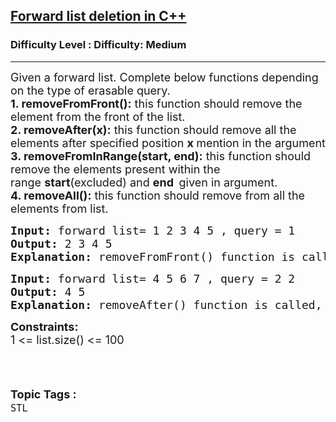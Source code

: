 <h2><a href="https://www.geeksforgeeks.org/problems/forward-list-deletion-in-c/1?page=1&difficulty=Medium&status=unsolved&sortBy=accuracy">Forward list deletion in C++</a></h2><h3>Difficulty Level : Difficulty: Medium</h3><hr><div class="problems_problem_content__Xm_eO"><p><span style="font-size: 18px;">Given a forward list. Complete below functions depending on the type of erasable query.<br><strong>1. removeFromFront():</strong>&nbsp;this function should remove the element from the front of the list.<br><strong>2. removeAfter(x):</strong>&nbsp;this function should remove all the elements after specified position&nbsp;<strong>x&nbsp;</strong>mention in the argument<br><strong>3. removeFromInRange(start, end):</strong>&nbsp;this function should remove the elements present within the range&nbsp;<strong>start</strong>(excluded) and&nbsp;<strong>end&nbsp;&nbsp;</strong>given in argument.<br><strong>4. removeAll():</strong>&nbsp;this function should remove from all the elements from list.</span></p>
<pre><span style="font-size: 18px;"><strong>Input: </strong>forward list= 1 2 3 4 5 , query = 1<br><strong>Output:&nbsp;</strong>2 3 4 5<br><strong>Explanation:&nbsp;</strong>removeFromFront() function is called, so front value from the list is removed.<br></span></pre>
<pre><span style="font-size: 18px;"><strong>Input: </strong>forward list= 4 5 6 7 , query = 2 2<br></span><span style="font-size: 18px;"><strong>Output: </strong>4 5 &nbsp; &nbsp; &nbsp; &nbsp; &nbsp; &nbsp; &nbsp; &nbsp; &nbsp; &nbsp; &nbsp; &nbsp;<br></span><span style="font-size: 18px;"><strong>Explanation:&nbsp;</strong>removeAfter() function is called, so values after pos 2 is removed from the list.&nbsp; </span></pre>
<p><strong style="font-size: 18px;">Constraints:</strong><span style="font-size: 18px;"><br></span><span style="font-size: 18px;">1 &lt;= list.size() &lt;= 100&nbsp; &nbsp; &nbsp; &nbsp; &nbsp; &nbsp; &nbsp; &nbsp; &nbsp; &nbsp; &nbsp; &nbsp; &nbsp; &nbsp; &nbsp; &nbsp; &nbsp; &nbsp; &nbsp; &nbsp; &nbsp; &nbsp; &nbsp; &nbsp; &nbsp; &nbsp; &nbsp; &nbsp; &nbsp; &nbsp; &nbsp; &nbsp; &nbsp; &nbsp; &nbsp; &nbsp; &nbsp; &nbsp; &nbsp; &nbsp; &nbsp; &nbsp; &nbsp; &nbsp; &nbsp; &nbsp; &nbsp; &nbsp; &nbsp; &nbsp; &nbsp; &nbsp; &nbsp;&nbsp;</span></p></div><br><p><span style=font-size:18px><strong>Topic Tags : </strong><br><code>STL</code>&nbsp;